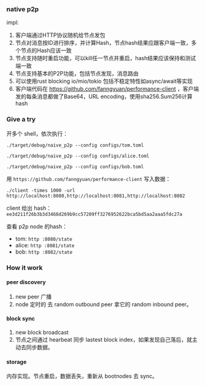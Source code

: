 ### native p2p

impl:

1. 客户端通过HTTP协议随机给节点发包
2. 节点对消息按ID进行排序，并计算Hash，节点hash结果应跟客户端一致，多个节点的Hash应该一致
3. 节点支持随时重启功能，可以kill任一节点并重启，hash结果应该保持和测试端一致
4. 节点支持基本的P2P功能，包括节点发现，消息路由
5. 可以使用rust blocking io/mio/tokio 包括不稳定特性如async/await等实现
6. 客户端代码在 https://github.com/fanngyuan/performance-client ，客户端发的每条消息都做了Base64，URL encoding，使用sha256.Sum256计算hash


### Give a try

开多个 shell，依次执行：

```shell script
./target/debug/naive_p2p --config configs/tom.toml 
```

```shell script
./target/debug/naive_p2p --config configs/alice.toml 
```

```shell script
./target/debug/naive_p2p --config configs/bob.toml 
```

用 `https://github.com/fanngyuan/performance-client` 写入数据：

```shell script
./client -times 1000 -url http://localhost:8080,http://localhost:8081,http://localhost:8082
```

client 给出 hash：`ee3d211f26b3b3d3468d269b9cc57209ff3276952622bca5bd5aa2aaa5fdc27a`

查看 p2p node 的hash：

- tom: `http :8080/state`
- alice: `http :8081/state`
- bob: `http :8082/state`



### How it work

#### peer discovery

1. new peer 广播
2. node 定时的 去  random outbound peer 拿它的 random inbound peer。 

#### block sync

1. new block broadcast
2. 节点之间通过 hearbeat 同步 lastest block index，如果发现自己落后，就主动去同步数据。

#### storage

内存实现。节点重启，数据丢失，重新从 bootnodes 去 sync。